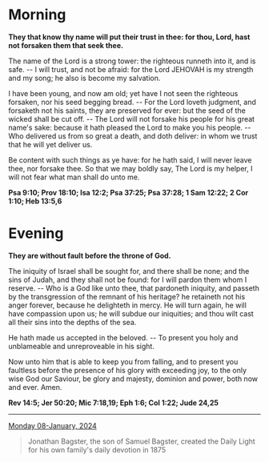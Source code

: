 # Morning

**They that know thy name will put their trust in thee: for thou, Lord, hast not forsaken them that seek thee.**
 
The name of the Lord is a strong tower: the righteous runneth into it, and is safe. -- I will trust, and not be afraid: for the Lord JEHOVAH is my strength and my song; he also is become my salvation.
 
I have been young, and now am old; yet have I not seen the righteous forsaken, nor his seed begging bread. -- For the Lord loveth judgment, and forsaketh not his saints, they are preserved for ever: but the seed of the wicked shall be cut off. -- The Lord will not forsake his people for his great name's sake: because it hath pleased the Lord to make you his people. -- Who delivered us from so great a death, and doth deliver: in whom we trust that he will yet deliver us.
 
Be content with such things as ye have: for he hath said, I will never leave thee, nor forsake thee. So that we may boldly say, The Lord is my helper, I will not fear what man shall do unto me.  

**Psa 9:10; Prov 18:10; Isa 12:2; Psa 37:25; Psa 37:28; 1 Sam 12:22; 2 Cor 1:10; Heb 13:5,6**

# Evening

**They are without fault before the throne of God.**
 
The iniquity of Israel shall be sought for, and there shall be none; and the sins of Judah, and they shall not be found: for I will pardon them whom I reserve. -- Who is a God like unto thee, that pardoneth iniquity, and passeth by the transgression of the remnant of his heritage? he retaineth not his anger forever, because he delighteth in mercy. He will turn again, he will have compassion upon us; he will subdue our iniquities; and thou wilt cast all their sins into the depths of the sea.
 
He hath made us accepted in the beloved. -- To present you holy and unblameable and unreproveable in his sight.
 
Now unto him that is able to keep you from falling, and to present you faultless before the presence of his glory with exceeding joy, to the only wise God our Saviour, be glory and majesty, dominion and power, both now and ever. Amen.  

**Rev 14:5; Jer 50:20; Mic 7:18,19; Eph 1:6; Col 1:22; Jude 24,25**

---

[Monday 08-January, 2024](https://t.me/s/daily_light)

> Jonathan Bagster, the son of Samuel Bagster, created the Daily Light for his own family's daily devotion in 1875

